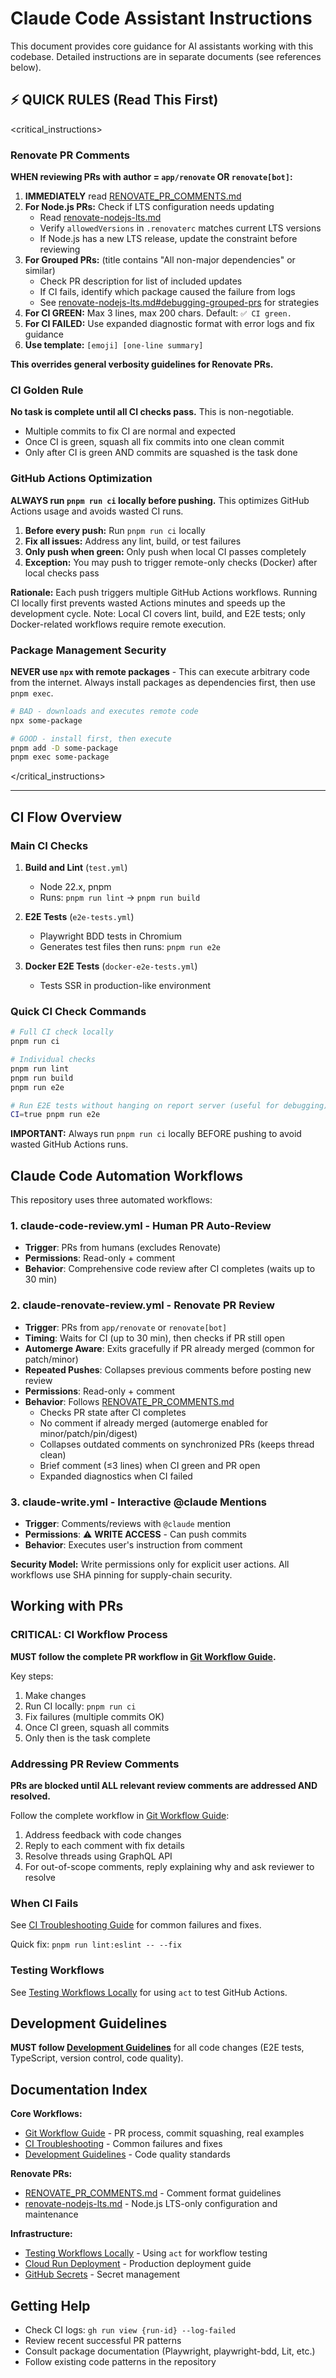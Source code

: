 # Claude Code Assistant Instructions

This document provides core guidance for AI assistants working with this codebase. Detailed instructions are in separate documents (see references below).

## ⚡ QUICK RULES (Read This First)

<critical_instructions>

### Renovate PR Comments
**WHEN reviewing PRs with author = `app/renovate` OR `renovate[bot]`:**

1. **IMMEDIATELY** read [RENOVATE_PR_COMMENTS.md](docs/RENOVATE_PR_COMMENTS.md)
2. **For Node.js PRs:** Check if LTS configuration needs updating
   - Read [renovate-nodejs-lts.md](docs/renovate-nodejs-lts.md)
   - Verify `allowedVersions` in `.renovaterc` matches current LTS versions
   - If Node.js has a new LTS release, update the constraint before reviewing
3. **For Grouped PRs:** (title contains "All non-major dependencies" or similar)
   - Check PR description for list of included updates
   - If CI fails, identify which package caused the failure from logs
   - See [renovate-nodejs-lts.md#debugging-grouped-prs](docs/renovate-nodejs-lts.md#debugging-grouped-prs) for strategies
4. **For CI GREEN:** Max 3 lines, max 200 chars. Default: `✅ CI green.`
5. **For CI FAILED:** Use expanded diagnostic format with error logs and fix guidance
6. **Use template:** `[emoji] [one-line summary]`

**This overrides general verbosity guidelines for Renovate PRs.**

### CI Golden Rule
**No task is complete until all CI checks pass.** This is non-negotiable.
- Multiple commits to fix CI are normal and expected
- Once CI is green, squash all fix commits into one clean commit
- Only after CI is green AND commits are squashed is the task done

### GitHub Actions Optimization
**ALWAYS run `pnpm run ci` locally before pushing.** This optimizes GitHub Actions usage and avoids wasted CI runs.

1. **Before every push:** Run `pnpm run ci` locally
2. **Fix all issues:** Address any lint, build, or test failures
3. **Only push when green:** Only push when local CI passes completely
4. **Exception:** You may push to trigger remote-only checks (Docker) after local checks pass

**Rationale:** Each push triggers multiple GitHub Actions workflows. Running CI locally first prevents wasted Actions minutes and speeds up the development cycle. Note: Local CI covers lint, build, and E2E tests; only Docker-related workflows require remote execution.

### Package Management Security
**NEVER use `npx` with remote packages** - This can execute arbitrary code from the internet.
Always install packages as dependencies first, then use `pnpm exec`.

```bash
# BAD - downloads and executes remote code
npx some-package

# GOOD - install first, then execute
pnpm add -D some-package
pnpm exec some-package
```

</critical_instructions>

---

## CI Flow Overview

### Main CI Checks

1. **Build and Lint** (`test.yml`)
   - Node 22.x, pnpm
   - Runs: `pnpm run lint` → `pnpm run build`

2. **E2E Tests** (`e2e-tests.yml`)
   - Playwright BDD tests in Chromium
   - Generates test files then runs: `pnpm run e2e`

3. **Docker E2E Tests** (`docker-e2e-tests.yml`)
   - Tests SSR in production-like environment

### Quick CI Check Commands

```bash
# Full CI check locally
pnpm run ci

# Individual checks
pnpm run lint
pnpm run build
pnpm run e2e

# Run E2E tests without hanging on report server (useful for debugging)
CI=true pnpm run e2e
```

**IMPORTANT:** Always run `pnpm run ci` locally BEFORE pushing to avoid wasted GitHub Actions runs.

## Claude Code Automation Workflows

This repository uses three automated workflows:

### 1. claude-code-review.yml - Human PR Auto-Review
- **Trigger**: PRs from humans (excludes Renovate)
- **Permissions**: Read-only + comment
- **Behavior**: Comprehensive code review after CI completes (waits up to 30 min)

### 2. claude-renovate-review.yml - Renovate PR Review
- **Trigger**: PRs from `app/renovate` or `renovate[bot]`
- **Timing**: Waits for CI (up to 30 min), then checks if PR still open
- **Automerge Aware**: Exits gracefully if PR already merged (common for patch/minor)
- **Repeated Pushes**: Collapses previous comments before posting new review
- **Permissions**: Read-only + comment
- **Behavior**: Follows [RENOVATE_PR_COMMENTS.md](docs/RENOVATE_PR_COMMENTS.md)
  - Checks PR state after CI completes
  - No comment if already merged (automerge enabled for minor/patch/pin/digest)
  - Collapses outdated comments on synchronized PRs (keeps thread clean)
  - Brief comment (≤3 lines) when CI green and PR open
  - Expanded diagnostics when CI failed

### 3. claude-write.yml - Interactive @claude Mentions
- **Trigger**: Comments/reviews with `@claude` mention
- **Permissions**: ⚠️ **WRITE ACCESS** - Can push commits
- **Behavior**: Executes user's instruction from comment

**Security Model:** Write permissions only for explicit user actions. All workflows use SHA pinning for supply-chain security.

## Working with PRs

### CRITICAL: CI Workflow Process

**MUST follow the complete PR workflow in [Git Workflow Guide](docs/git-workflow-guide.md).**

Key steps:
1. Make changes
2. Run CI locally: `pnpm run ci`
3. Fix failures (multiple commits OK)
4. Once CI green, squash all commits
5. Only then is the task complete

### Addressing PR Review Comments

**PRs are blocked until ALL relevant review comments are addressed AND resolved.**

Follow the complete workflow in [Git Workflow Guide](docs/git-workflow-guide.md#addressing-pr-review-comments):
1. Address feedback with code changes
2. Reply to each comment with fix details
3. Resolve threads using GraphQL API
4. For out-of-scope comments, reply explaining why and ask reviewer to resolve

### When CI Fails

See [CI Troubleshooting Guide](docs/ci-troubleshooting.md) for common failures and fixes.

Quick fix: `pnpm run lint:eslint -- --fix`

### Testing Workflows

See [Testing Workflows Locally](docs/testing-github-workflows-locally.md) for using `act` to test GitHub Actions.

## Development Guidelines

**MUST follow [Development Guidelines](docs/development-guidelines.md)** for all code changes (E2E tests, TypeScript, version control, code quality).

## Documentation Index

**Core Workflows:**
- [Git Workflow Guide](docs/git-workflow-guide.md) - PR process, commit squashing, real examples
- [CI Troubleshooting](docs/ci-troubleshooting.md) - Common failures and fixes
- [Development Guidelines](docs/development-guidelines.md) - Code quality standards

**Renovate PRs:**
- [RENOVATE_PR_COMMENTS.md](docs/RENOVATE_PR_COMMENTS.md) - Comment format guidelines
- [renovate-nodejs-lts.md](docs/renovate-nodejs-lts.md) - Node.js LTS-only configuration and maintenance

**Infrastructure:**
- [Testing Workflows Locally](docs/testing-github-workflows-locally.md) - Using `act` for workflow testing
- [Cloud Run Deployment](docs/cloud-run-deployment.md) - Production deployment guide
- [GitHub Secrets](docs/github-secrets.md) - Secret management

## Getting Help

- Check CI logs: `gh run view {run-id} --log-failed`
- Review recent successful PR patterns
- Consult package documentation (Playwright, playwright-bdd, Lit, etc.)
- Follow existing code patterns in the repository
